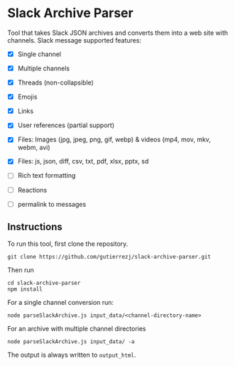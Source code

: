 # Slack Archive Parser

Tool that takes Slack JSON archives and converts them into a web site with channels.
Slack message supported features:
- [x] Single channel
- [x] Multiple channels
- [x] Threads (non-collapsible)
- [x] Emojis
- [x] Links
- [x] User references (partial support)
- [x] Files: Images (jpg, jpeg, png, gif, webp) & videos (mp4, mov, mkv, webm, avi)
- [x] Files: js, json, diff, csv, txt, pdf, xlsx, pptx, sd
- [ ] Rich text formatting
- [ ] Reactions
- [ ] permalink to messages


## Instructions

To run this tool, first clone the repository.
```
git clone https://github.com/gutierrezj/slack-archive-parser.git
```

Then run

```
cd slack-archive-parser
npm install
```

For a single channel conversion run:

```
node parseSlackArchive.js input_data/<channel-directory-name>
```

For an archive with multiple channel directories

```
node parseSlackArchive.js input_data/ -a 
```


The output is always written to `output_html`.

